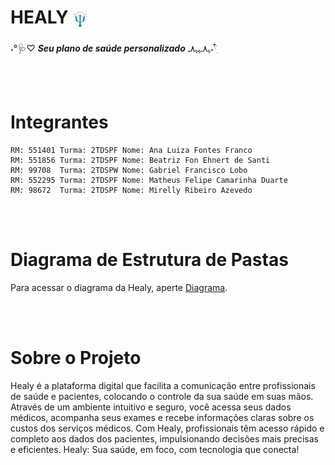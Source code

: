 # HEALY <img align="center" alt="logo1" height=25  width=25 src="documentacao/logo.png" />

˖°🩺♡ ***Seu plano de saúde personalizado*** ﮩ٨ـﮩﮩ٨ـ˖𓍢ִ໋ 

<br>
<br>

# Integrantes
    RM: 551401 Turma: 2TDSPF Nome: Ana Luiza Fontes Franco
    RM: 551856 Turma: 2TDSPF Nome: Beatriz Fon Ehnert de Santi
    RM: 99708  Turma: 2TDSPW Nome: Gabriel Francisco Lobo
    RM: 552295 Turma: 2TDSPF Nome: Matheus Felipe Camarinha Duarte
    RM: 98672  Turma: 2TDSPF Nome: Mirelly Ribeiro Azevedo


<br>
<br>

# Diagrama de Estrutura de Pastas

Para acessar o diagrama da Healy, aperte [Diagrama](documentacao/diagrama.png).

<br>
<br>

# Sobre o Projeto

Healy é a plataforma digital que facilita a comunicação entre profissionais de saúde e pacientes, colocando o controle da sua saúde em suas mãos. Através de um ambiente intuitivo e seguro, você acessa seus dados médicos, acompanha seus exames e recebe informações claras sobre os custos dos serviços médicos. Com Healy, profissionais têm acesso rápido e completo aos dados dos pacientes, impulsionando decisões mais precisas e eficientes. Healy: Sua saúde, em foco, com tecnologia que conecta!

<br>
